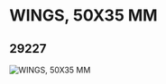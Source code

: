 # WINGS, 50X35 MM
## 29227
![WINGS, 50X35 MM](https://lc-www-live-s.legocdn.com/media/bricks/5/2/6173017.jpg)